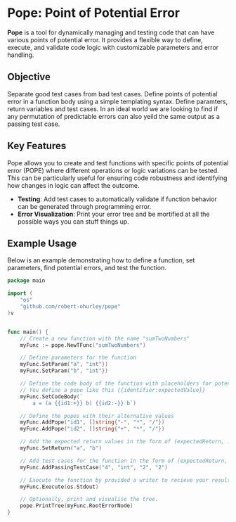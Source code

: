 # Pope: Point of Potential Error

**Pope** is a tool for dynamically managing and testing code that can have various points of potential error. It provides a flexible way to define, execute, and validate code logic with customizable parameters and error handling. 

## Objective
Separate good test cases from bad test cases. Define points of potential error in a function body using a simple templating syntax. Define paramters, return variables and test cases. In an ideal world we are looking to find if any permutation of predictable errors can also yeild the same output as a passing test case. 

## Key Features
Pope allows you to create and test functions with specific points of potential error (POPE) where different operations or logic variations can be tested. This can be particularly useful for ensuring code robustness and identifying how changes in logic can affect the outcome.

- **Testing**: Add test cases to automatically validate if function behavior can be generated through programming error.
- **Error Visualization**: Print your error tree and be mortified at all the possible ways you can stuff things up.

## Example Usage
Below is an example demonstrating how to define a function, set parameters, find potential errors, and test the function.

```go
package main

import (
    "os"
    "github.com/robert-ohurley/pope"  
)v


func main() {
    // Create a new function with the name "sumTwoNumbers"
    myFunc := pope.NewTFunc("sumTwoNumbers")

    // Define parameters for the function
    myFunc.SetParam("a", "int"})
    myFunc.SetParam("b", "int"})

    // Define the code body of the function with placeholders for potential errors.
    // You define a pope like this {{identifier:expectedValue}}
    myFunc.SetCodeBody(`
        a = (a {{id1:+}} b) {{id2:-}} b`)

    // Define the popes with their alternative values
    myFunc.AddPope("id1", []string{"-", "*", "/"})
    myFunc.AddPope("id2", []string{"+", "*", "/"})

    // Add the expected return values in the form of (expectedReturn, ...invalidReturns)
    myFunc.SetReturn("a", "b")

    // Add test cases for the function in the form of (expectedReturn, returnType, ...TestCaseParameters)
    myFunc.AddPassingTestCase("4", "int", "2", "2")

    // Execute the function by provided a writer to recieve your results of all permutations of the defined function.
    myFunc.Execute(os.Stdout)

    // Optionally, print and visualise the tree. 
    pope.PrintTree(myFunc.RootErrorNode)
}
